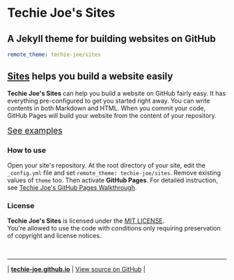 <h1 id="_hero-title">Techie Joe's Sites</h1>

A Jekyll theme for building websites on GitHub
---

```yml
remote_theme: techie-joe/sites
```

[Sites][website] helps you build a website easily
---

**Techie Joe's Sites** can help you build a website on GitHub fairly easy. It has everything pre-configured to get you started right away. You can write contents in both Markdown and HTML. When you commit your code, GitHub Pages will build your website from the content of your repository.

<a href="./pages/" title="See how you can use this template to build websites" class="_bt -l -blue" style="width:10rem;height:3rem;font-size:1.2rem;padding:0;margin:1em 0;">See examples</a>

### How to use

Open your site's repository. At the root directory of your site, edit the `_config.yml` file and set `remote_theme: techie-joe/sites`. Remove existing values of `theme` too. Then activate **GitHub Pages**. For detailed instruction, see [Techie Joe's GitHub Pages Walkthrough](https://techie-joe.github.io/library/github-pages/).

### License

**Techie Joe's Sites** is licensed under the [MIT LICENSE](//github.com/techie-joe/sites/blob/main/LICENSE).  
You're allowed to use the code with conditions only requiring preservation of copyright and license notices.

&nbsp;
  
---

| **[techie-joe.github.io](//techie-joe.github.io)** | [View source on GitHub][source] |

[website]: //techie-joe.github.io/sites/ "Techie Joe's Sites"
[source]: //github.com/techie-joe/sites "Techie Joe's Sites repository"
